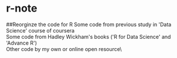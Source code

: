 # r-note
##Reorginze the code for R
Some code from previous study in 'Data Science' course of coursera \
Some code from Hadley Wickham's books ('R for Data Science' and 'Advance R')\
Other code by my own or online open resource\
